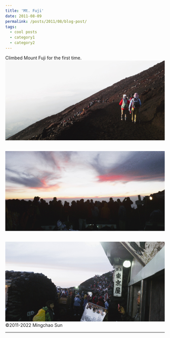 ```yaml
---
title: 'Mt. Fuji'
date: 2011-08-09
permalink: /posts/2011/08/blog-post/
tags:
  - cool posts
  - category1
  - category2
---
```


Climbed Mount Fuji for the first time.<br/><img src='/images/2011080902.jpg'>

 <br/><img src='/images/2011080901.jpg'>
 
 <br/><img src='/images/2011080903.jpg'>
 ©2011-2022 Mingchao Sun
 
------
